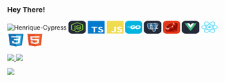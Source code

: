 ### Hey There!
<div style="display: inline_block">
  <img align="center" alt="Henrique-Cypress" height="30" width="40" src="https://raw.githubusercontent.com/cypress-io/cypress-icons/e61b554695b28267a1387a839f816c73e7a7e95e/src/logo/cypress-io-logo-round.svg">
  <img align="center" alt="Henrique-NodeJS" height="30" width="40" src="https://raw.githubusercontent.com/tandpfun/skill-icons/d1c752b99bb25a0e5aa363bae1db2809173ee966/icons/NodeJS-Dark.svg">
  <img align="center" alt="Henrique-Ts" height="30" width="40" src="https://raw.githubusercontent.com/devicons/devicon/master/icons/typescript/typescript-plain.svg">
  <img align="center" alt="Henrique-Js" height="30" width="40" src="https://raw.githubusercontent.com/devicons/devicon/master/icons/javascript/javascript-plain.svg">
  <img align="center" alt="Henrique-golang" height="30" width="40" src="https://raw.githubusercontent.com/tandpfun/skill-icons/d1c752b99bb25a0e5aa363bae1db2809173ee966/icons/GoLang.svg">
  <img align="center" alt="Henrique-Postgres" height="30" width="40" src="https://raw.githubusercontent.com/tandpfun/skill-icons/d1c752b99bb25a0e5aa363bae1db2809173ee966/icons/PostgreSQL-Dark.svg">
  <img align="center" alt="Henrique-Ruby" height="30" width="40" src="https://raw.githubusercontent.com/tandpfun/skill-icons/d1c752b99bb25a0e5aa363bae1db2809173ee966/icons/Ruby.svg">
  <img align="center" alt="Henrique-VueJs" height="30" width="40" src="https://raw.githubusercontent.com/tandpfun/skill-icons/d1c752b99bb25a0e5aa363bae1db2809173ee966/icons/VueJS-Dark.svg">
  <img align="center" alt="Henrique-React" height="30" width="40" src="https://raw.githubusercontent.com/devicons/devicon/master/icons/react/react-original.svg">
  <img align="center" alt="Henrique-CSS" height="30" width="40" src="https://raw.githubusercontent.com/devicons/devicon/master/icons/css3/css3-original.svg">
  <img align="center" alt="Henrique-HTML" height="30" width="40" src="https://raw.githubusercontent.com/devicons/devicon/master/icons/html5/html5-original.svg">
</div>
<br>
<div>
  <a href="https://github.com/HenriqueZPastre">
  <img height="150em" src="https://github-readme-stats.vercel.app/api?username=HenriqueZPastre&show_icons=true&theme=dark"/>
  <img height="150em" src="https://github-readme-stats.vercel.app/api/top-langs/?username=HenriqueZPastre&layout=compact&langs_count=7&theme=dark"/>
</div>

  <a scr="https://www.google.com/url?sa=i&url=https%3A%2F%2Fgfycat.com%2Fgifs%2Fsearch%2Fuchouten%2Bkazoku&psig=AOvVaw06i55yoAW-miZDFuMS1kCK&ust=1627960053208000&source=images&cd=vfe&ved=2ahUKEwjF7Nr2rZHyAhVwA7kGHcH5DhYQjRx6BAgAEA8">
     
![](https://komarev.com/ghpvc/?username=HenriqueZPastre&color=blue&style=flat-square)

